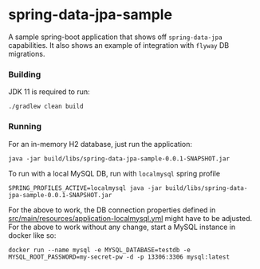 # spring-data-jpa-sample

A sample spring-boot application that shows off `spring-data-jpa` capabilities. It also shows an example of integration with `flyway` DB migrations.

### Building
   
JDK 11 is required to run: 

```
./gradlew clean build
```

### Running

For an in-memory H2 database, just run the application:

```
java -jar build/libs/spring-data-jpa-sample-0.0.1-SNAPSHOT.jar 
```

To run with a local MySQL DB, run with `localmysql` spring profile

```
SPRING_PROFILES_ACTIVE=localmysql java -jar build/libs/spring-data-jpa-sample-0.0.1-SNAPSHOT.jar
```

For the above to work, the DB connection properties defined in [src/main/resources/application-localmysql.yml](src/main/resources/application-localmysql.yml) might have to be adjusted. For the above to work without any change, start a MySQL instance in docker like so:

```
docker run --name mysql -e MYSQL_DATABASE=testdb -e MYSQL_ROOT_PASSWORD=my-secret-pw -d -p 13306:3306 mysql:latest
```
